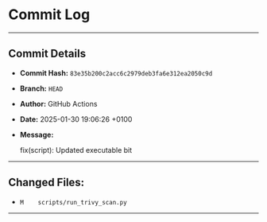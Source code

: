 # Commit Log

---

## Commit Details

- **Commit Hash:**   `83e35b200c2acc6c2979deb3fa6e312ea2050c9d`
- **Branch:**        `HEAD`
- **Author:**        GitHub Actions
- **Date:**          2025-01-30 19:06:26 +0100
- **Message:**

  fix(script): Updated executable bit

---

## Changed Files:

- `M	scripts/run_trivy_scan.py`

---
